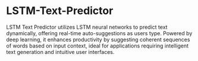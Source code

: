 # LSTM-Text-Predictor
LSTM Text Predictor utilizes LSTM neural networks to predict text dynamically, offering real-time auto-suggestions as users type. Powered by deep learning, it enhances productivity by suggesting coherent sequences of words based on input context, ideal for applications requiring intelligent text generation and intuitive user interfaces.
